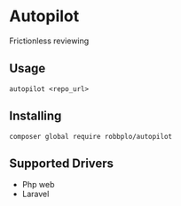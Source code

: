 # Autopilot
Frictionless reviewing

## Usage
```
autopilot <repo_url>
```

## Installing
`composer global require robbplo/autopilot`

## Supported Drivers
- Php web
- Laravel
